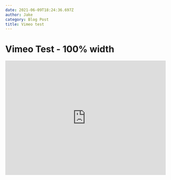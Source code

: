 ```yaml
---
date: 2021-06-09T18:24:36.697Z
author: Jake
category: Blog Post
title: Vimeo test
---
```

# Vimeo Test - 100% width

<iframe src="https://player.vimeo.com/video/309762034?title=0&byline=0&portrait=0" width="100%" height="360" frameborder="0" allow="autoplay; fullscreen; picture-in-picture" allowfullscreen></iframe>